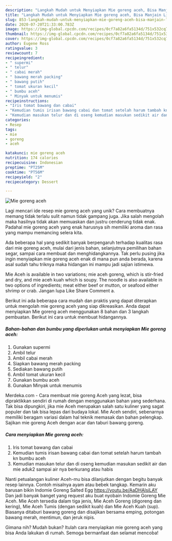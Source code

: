 ```yaml
---
description: "Langkah Mudah untuk Menyiapkan Mie goreng aceh, Bisa Manjain Lidah"
title: "Langkah Mudah untuk Menyiapkan Mie goreng aceh, Bisa Manjain Lidah"
slug: 853-langkah-mudah-untuk-menyiapkan-mie-goreng-aceh-bisa-manjain-lidah
date: 2020-07-20T21:33:00.783Z
image: https://img-global.cpcdn.com/recipes/0cf7a82a6fa5134d/751x532cq70/mie-goreng-aceh-foto-resep-utama.jpg
thumbnail: https://img-global.cpcdn.com/recipes/0cf7a82a6fa5134d/751x532cq70/mie-goreng-aceh-foto-resep-utama.jpg
cover: https://img-global.cpcdn.com/recipes/0cf7a82a6fa5134d/751x532cq70/mie-goreng-aceh-foto-resep-utama.jpg
author: Eugene Ross
ratingvalue: 3
reviewcount: 7
recipeingredient:
- " supermi"
- " telur"
- " cabai merah"
- " bawang merah packing"
- " bawang putih"
- " tomat ukuran kecil"
- " bumbu aceh"
- " Minyak untuk menumis"
recipeinstructions:
- "Iris tomat bawang dan cabai"
- "Kemudian tumis irisan bawang cabai dan tomat setelah harum tambah kn bumbu aceh"
- "Kemudian masukan telur dan di oseng kemudian masukan sedikit air dan mie aduk2 sampai air nya berkurang atau habis"
categories:
- Resep
tags:
- mie
- goreng
- aceh

katakunci: mie goreng aceh 
nutrition: 174 calories
recipecuisine: Indonesian
preptime: "PT25M"
cooktime: "PT56M"
recipeyield: "2"
recipecategory: Dessert

---
```



![Mie goreng aceh](https://img-global.cpcdn.com/recipes/0cf7a82a6fa5134d/751x532cq70/mie-goreng-aceh-foto-resep-utama.jpg)

Lagi mencari ide resep mie goreng aceh yang unik? Cara membuatnya memang tidak terlalu sulit namun tidak gampang juga. Jika salah mengolah maka hasilnya tidak akan memuaskan dan justru cenderung tidak enak. Padahal mie goreng aceh yang enak harusnya sih memiliki aroma dan rasa yang mampu memancing selera kita.

Ada beberapa hal yang sedikit banyak berpengaruh terhadap kualitas rasa dari mie goreng aceh, mulai dari jenis bahan, selanjutnya pemilihan bahan segar, sampai cara membuat dan menghidangkannya. Tak perlu pusing jika ingin menyiapkan mie goreng aceh enak di mana pun anda berada, karena asal sudah tahu triknya maka hidangan ini mampu jadi sajian istimewa.

Mie Aceh is available in two variations; mie aceh goreng, which is stir-fried and dry, and mie aceh kuah which is soupy. The noodle is also available in two options of ingredients; meat either beef or mutton, or seafood either shrimp or crab. Jangan lupa Like Share Comment a.


Berikut ini ada beberapa cara mudah dan praktis yang dapat diterapkan untuk mengolah mie goreng aceh yang siap dikreasikan. Anda dapat menyiapkan Mie goreng aceh menggunakan 8 bahan dan 3 langkah pembuatan. Berikut ini cara untuk membuat hidangannya.

<!--inarticleads1-->

##### Bahan-bahan dan bumbu yang diperlukan untuk menyiapkan Mie goreng aceh:

1. Gunakan  supermi
1. Ambil  telur
1. Ambil  cabai merah
1. Siapkan  bawang merah packing
1. Sediakan  bawang putih
1. Ambil  tomat ukuran kecil
1. Gunakan  bumbu aceh
1. Gunakan  Minyak untuk menumis


Merdeka.com - Cara membuat mie goreng Aceh yang lezat, bisa dipraktikkan sendiri di rumah dengan menggunakan bahan yang sederhana. Tak bisa dipungkiri, jika mie Aceh merupakan salah satu kuliner yang sagat populer dan tak bisa lepas dari budaya lokal. Mie Aceh sendiri, sebenarnya memiliki beragam variasi dalam hal teknik memasak dan bahan pelengkap. Sajikan mie goreng Aceh dengan acar dan taburi bawang goreng. 

<!--inarticleads2-->

##### Cara menyiapkan Mie goreng aceh:

1. Iris tomat bawang dan cabai
1. Kemudian tumis irisan bawang cabai dan tomat setelah harum tambah kn bumbu aceh
1. Kemudian masukan telur dan di oseng kemudian masukan sedikit air dan mie aduk2 sampai air nya berkurang atau habis


Nanti petualangan kuliner Aceh-mu bisa dilanjutkan dengan begitu banyak resep lainnya. Contoh misalnya ayam atau bebek tangkap. Kemarin aku barusan bikin Indomie Goreng Salted Egg https://youtu.be/AaDHAlsiLAY Dan jadi banyak banget yang request aku buat nyobain Indomie Goreng Mie Aceh. Mie Aceh tersedia dalam tiga jenis, Mie Aceh Goreng (digoreng dan kering), Mie Aceh Tumis (dengan sedikit kuah) dan Mie Aceh Kuah (sup). Biasanya ditaburi bawang goreng dan disajikan bersama emping, potongan bawang merah, mentimun, dan jeruk nipis. 

Gimana nih? Mudah bukan? Itulah cara menyiapkan mie goreng aceh yang bisa Anda lakukan di rumah. Semoga bermanfaat dan selamat mencoba!
